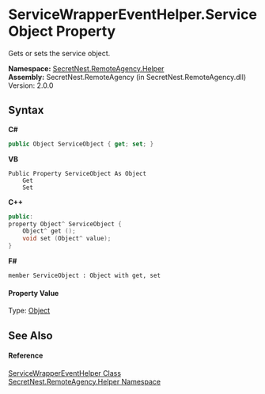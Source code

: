 # ServiceWrapperEventHelper.ServiceObject Property 
 

Gets or sets the service object.

**Namespace:**&nbsp;<a href="N_SecretNest_RemoteAgency_Helper">SecretNest.RemoteAgency.Helper</a><br />**Assembly:**&nbsp;SecretNest.RemoteAgency (in SecretNest.RemoteAgency.dll) Version: 2.0.0

## Syntax

**C#**<br />
``` C#
public Object ServiceObject { get; set; }
```

**VB**<br />
``` VB
Public Property ServiceObject As Object
	Get
	Set
```

**C++**<br />
``` C++
public:
property Object^ ServiceObject {
	Object^ get ();
	void set (Object^ value);
}
```

**F#**<br />
``` F#
member ServiceObject : Object with get, set

```


#### Property Value
Type: <a href="https://docs.microsoft.com/dotnet/api/system.object" target="_blank">Object</a>

## See Also


#### Reference
<a href="T_SecretNest_RemoteAgency_Helper_ServiceWrapperEventHelper">ServiceWrapperEventHelper Class</a><br /><a href="N_SecretNest_RemoteAgency_Helper">SecretNest.RemoteAgency.Helper Namespace</a><br />